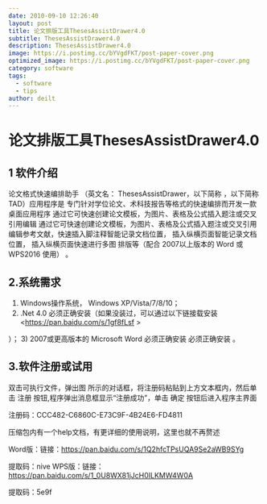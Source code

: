 ```yaml
---
date: 2010-09-10 12:26:40
layout: post
title: 论文排版工具ThesesAssistDrawer4.0
subtitle: ThesesAssistDrawer4.0
description: ThesesAssistDrawer4.0
image: https://i.postimg.cc/bYVgdFKT/post-paper-cover.png
optimized_image: https://i.postimg.cc/bYVgdFKT/post-paper-cover.png
category: software
tags:
  - software
  - tips
author: deilt
---
```

# 论文排版工具ThesesAssistDrawer4.0


## 1 软件介绍

论文格式快速编排助手 （英文名： ThesesAssistDrawer，以下简称 ，以下简称 TAD）应用程序是 专门针对学位论文、术科技报告等格式的快速编排而开发一款桌面应用程序
通过它可快速创建论文模板，为图片、表格及公式插入题注或交叉引用编辑 通过它可快速创建论文模板，为图片、表格及公式插入题注或交叉引用编辑参考文献，快速插入脚注释智能记录文档位置， 插入纵横页面智能记录文档位置， 插入纵横页面快速进行多图 排版等（配合 2007以上版本的 Word 或 WPS2016 使用） 。



## 2.系统需求
1) Windows操作系统， Windows XP/Vista/7/8/10；
2) .Net 4.0 必须正确安装（如果没装过，可以通过以下链接载安装 <https://pan.baidu.com/s/1gf8fLsf >

）；
3) 2007或更高版本的 Microsoft Word 必须正确安装 必须正确安装 。

## 3.软件注册或试用
双击可执行文件，弹出图 所示的对话框，将注册码粘贴到上方文本框内，然后单击 注册 按钮,程序弹出消息框显示“注册成功”，单击 确定 按钮后进入程序主界面

注册码：CCC482-C6860C-E73C9F-4B24E6-FD4811

压缩包内有一个help文档，有更详细的使用说明，这里也就不再赘述

Word版：链接：<https://pan.baidu.com/s/1Q2hfcTPsUQA9Se2aWB9SYg>

 提取码：nive
WPS版：链接：<https://pan.baidu.com/s/1_0U8WX81jJcH0ILKMW4W0A>

 提取码：5e9f
